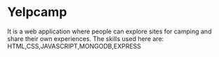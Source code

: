 # Yelpcamp 
It is a web application where people can explore sites for camping and share their own 
experiences.
The skills used here are:
HTML,CSS,JAVASCRIPT,MONGODB,EXPRESS
